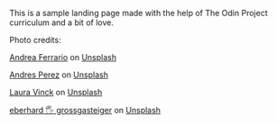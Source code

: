 This is a sample landing page made with the help of The Odin Project curriculum and a bit of love.

Photo credits:

<a href="https://unsplash.com/ja/@andreaferrario?utm_source=unsplash&utm_medium=referral&utm_content=creditCopyText">Andrea Ferrario</a> on <a href="https://unsplash.com/images/nature/cloud?utm_source=unsplash&utm_medium=referral&utm_content=creditCopyText">Unsplash</a>

<a href="https://unsplash.com/@eduukpo12?utm_source=unsplash&utm_medium=referral&utm_content=creditCopyText">Andres Perez</a> on <a href="https://unsplash.com/images/nature/cloud?utm_source=unsplash&utm_medium=referral&utm_content=creditCopyText">Unsplash</a>

<a href="https://unsplash.com/es/@lauravinck?utm_source=unsplash&utm_medium=referral&utm_content=creditCopyText">Laura Vinck</a> on <a href="https://unsplash.com/images/nature/cloud?utm_source=unsplash&utm_medium=referral&utm_content=creditCopyText">Unsplash</a>

<a href="https://unsplash.com/@eberhardgross?utm_source=unsplash&utm_medium=referral&utm_content=creditCopyText">eberhard 🖐 grossgasteiger</a> on <a href="https://unsplash.com/images/nature/cloud?utm_source=unsplash&utm_medium=referral&utm_content=creditCopyText">Unsplash</a>
  